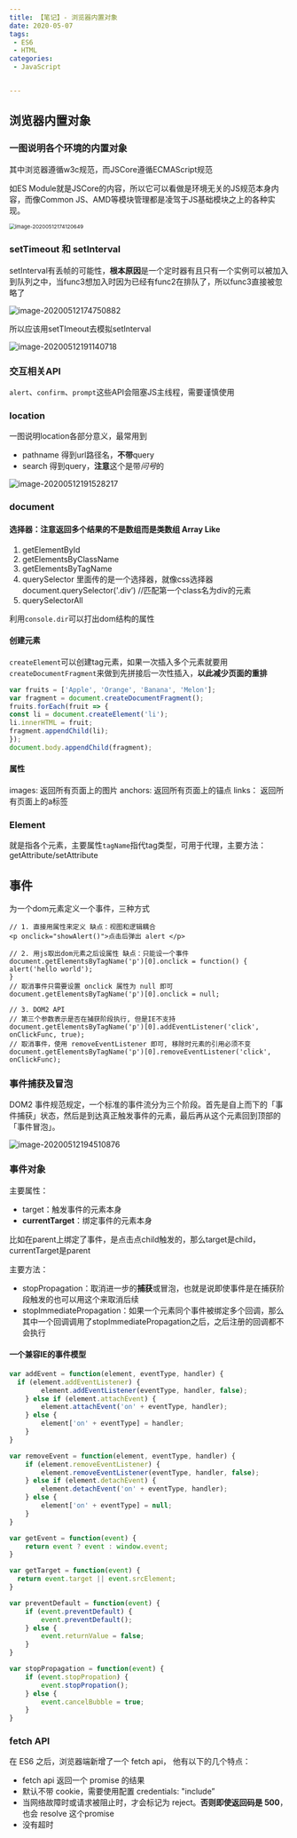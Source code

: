 ```yaml
---
title: 【笔记】- 浏览器内置对象
date: 2020-05-07
tags:
 - ES6
 - HTML
categories:
 - JavaScript


---
```


## 浏览器内置对象

### 一图说明各个环境的内置对象

其中浏览器遵循w3c规范，而JSCore遵循ECMAScript规范

如ES Module就是JSCore的内容，所以它可以看做是环境无关的JS规范本身内容，而像Common JS、AMD等模块管理都是凌驾于JS基础模块之上的各种实现。

<img src="https://kuimo-markdown-pic.oss-cn-hangzhou.aliyuncs.com/image-20200512174120649.png" alt="image-20200512174120649" style="zoom:67%;" />



### **setTimeout** 和 **setInterval**

setInterval有丢帧的可能性，**根本原因**是一个定时器有且只有一个实例可以被加入到队列之中，当func3想加入时因为已经有func2在排队了，所以func3直接被忽略了

![image-20200512174750882](https://kuimo-markdown-pic.oss-cn-hangzhou.aliyuncs.com/image-20200512174750882.png)

所以应该用setTImeout去模拟setInterval

![image-20200512191140718](https://kuimo-markdown-pic.oss-cn-hangzhou.aliyuncs.com/image-20200512191140718.png)

### 交互相关API

`alert`、`confirm`、`prompt`这些API会阻塞JS主线程，需要谨慎使用

### **location**

一图说明location各部分意义，最常用到

- pathname 得到url路径名，**不带**query
- search 得到query，**注意**这个是带*问号*的

![image-20200512191528217](https://kuimo-markdown-pic.oss-cn-hangzhou.aliyuncs.com/image-20200512191528217.png)

### document

#### 选择器：注意返回多个结果的不是数组而是类数组 Array Like

1. getElementById
2. getElementsByClassName
3. getElementsByTagName
4. querySelector  里面传的是一个选择器，就像css选择器 document.querySelector('.div’) //匹配第一个class名为div的元素
5. querySelectorAll

利用`console.dir`可以打出dom结构的属性

#### 创建元素

`createElement`可以创建tag元素，如果一次插入多个元素就要用`createDocumentFragment`来做到先拼接后一次性插入，**以此减少页面的重排**

```javascript
var fruits = ['Apple', 'Orange', 'Banana', 'Melon'];
var fragment = document.createDocumentFragment();
fruits.forEach(fruit => {
const li = document.createElement('li');
li.innerHTML = fruit;
fragment.appendChild(li);
});
document.body.appendChild(fragment);
```

#### 属性

images: 返回所有页面上的图片
anchors: 返回所有页面上的锚点
links： 返回所有页面上的a标签

### **Element**

就是指各个元素，主要属性`tagName`指代tag类型，可用于代理，主要方法：getAttribute/setAttribute

## 事件

为一个dom元素定义一个事件，三种方式

```react
// 1. 直接用属性来定义 缺点：视图和逻辑耦合
<p onclick="showAlert()">点击后弹出 alert </p>

// 2. 用js取出dom元素之后设属性 缺点：只能设一个事件
document.getElementsByTagName('p')[0].onclick = function() {
alert('hello world');
}
// 取消事件只需要设置 onclick 属性为 null 即可
document.getElementsByTagName('p')[0].onclick = null;

// 3. DOM2 API
// 第三个参数表示是否在捕获阶段执行, 但是IE不支持
document.getElementsByTagName('p')[0].addEventListener('click', onClickFunc, true);
// 取消事件，使⽤ removeEventListener 即可, 移除时元素的引用必须不变
document.getElementsByTagName('p')[0].removeEventListener('click',
onClickFunc);

```

### 事件捕获及冒泡

DOM2 事件规范规定，⼀个标准的事件流分为三个阶段。⾸先是⾃上⽽下的「事件捕获」状态，然后是到达真正触发事件的元素，最后再从这个元素回到顶部的「事件冒泡」。

![image-20200512194510876](https://kuimo-markdown-pic.oss-cn-hangzhou.aliyuncs.com/image-20200512194510876.png)

### 事件对象

主要属性：

- target：触发事件的元素本身
- **currentTarget**：绑定事件的元素本身

比如在parent上绑定了事件，是点击点child触发的，那么target是child，currentTarget是parent

主要方法：

- stopPropagation：取消进一步的**捕获**或冒泡，也就是说即使事件是在捕获阶段触发的也可以用这个来取消后续
- stopImmediatePropagation：如果一个元素同个事件被绑定多个回调，那么其中一个回调调用了stopImmediatePropagation之后，之后注册的回调都不会执行

#### 一个兼容IE的事件模型

```javascript
var addEvent = function(element, eventType, handler) {
  if (element.addEventListener) {
		element.addEventListener(eventType, handler, false);
 	} else if (element.attachEvent) {
		element.attachEvent('on' + eventType, handler);
 	} else {
		element['on' + eventType] = handler;
 	}
}

var removeEvent = function(element, eventType, handler) {
	if (element.removeEventListener) {
		element.removeEventListener(eventType, handler, false);
 	} else if (element.detachEvent) {
		element.detachEvent('on' + eventType, handler);
 	} else {
		element['on' + eventType] = null;
 	}
}

var getEvent = function(event) {
	return event ? event : window.event; 
}

var getTarget = function(event) {
  return event.target || event.srcElement; 
}

var preventDefault = function(event) {
	if (event.preventDefault) {
		event.preventDefault();
 	} else {
		event.returnValue = false;
 	}
}

var stopPropagation = function(event) {
	if (event.stopPropation) {
		event.stopPropation();
 	} else {
		event.cancelBubble = true;
 	}
}
```

### **fetch API**

在 ES6 之后，浏览器端新增了⼀个 fetch api， 他有以下的⼏个特点：

- fetch api 返回⼀个 promise 的结果
- 默认不带 cookie，需要使⽤配置 credentials: "include”
- 当⽹络故障时或请求被阻⽌时，才会标记为 reject。**否则即使返回码是 500**，也会 resolve 这个promise
- 没有超时